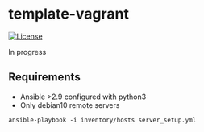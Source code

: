 # template-vagrant

[![License](https://img.shields.io/badge/License-Apache%202.0-blue.svg)](https://opensource.org/licenses/Apache-2.0)

In progress

## Requirements

 - Ansible >2.9 configured with python3
 - Only debian10 remote servers

```
ansible-playbook -i inventory/hosts server_setup.yml
```
